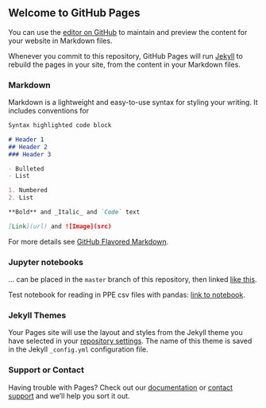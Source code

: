 ## Welcome to GitHub Pages

You can use the [editor on GitHub](https://github.com/qump-project/qump-hadgem3/edit/gh-pages/index.md) to maintain and preview the content for your website in Markdown files.

Whenever you commit to this repository, GitHub Pages will run [Jekyll](https://jekyllrb.com/) to rebuild the pages in your site, from the content in your Markdown files.

### Markdown

Markdown is a lightweight and easy-to-use syntax for styling your writing. It includes conventions for

```markdown
Syntax highlighted code block

# Header 1
## Header 2
### Header 3

- Bulleted
- List

1. Numbered
2. List

**Bold** and _Italic_ and `Code` text

[Link](url) and ![Image](src)
```

For more details see [GitHub Flavored Markdown](https://guides.github.com/features/mastering-markdown/).

### Jupyter notebooks
... can be placed in the `master` branch of this repository, then linked [like this](https://nbviewer.jupyter.org/github/qump-project/qump-hadgem3/blob/master/notebooks/Notebook_example.ipynb).

Test notebook for reading in PPE csv files with pandas: [link to notebook](https://nbviewer.jupyter.org/github/qump-project/qump-hadgem3/blob/master/notebooks/read_csvfile_pandas.ipynb).

### Jekyll Themes

Your Pages site will use the layout and styles from the Jekyll theme you have selected in your [repository settings](https://github.com/qump-project/qump-hadgem3/settings). The name of this theme is saved in the Jekyll `_config.yml` configuration file.

### Support or Contact

Having trouble with Pages? Check out our [documentation](https://docs.github.com/categories/github-pages-basics/) or [contact support](https://github.com/contact) and we’ll help you sort it out.
